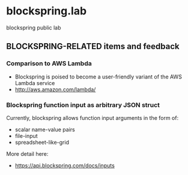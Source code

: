 # blockspring.lab

blockspring public lab

## BLOCKSPRING-RELATED items and feedback

### Comparison to AWS Lambda

 * Blockspring is poised to become a user-friendly variant of the AWS Lambda service
 * http://aws.amazon.com/lambda/

### Blockspring function input as arbitrary JSON struct

Currently, blockspring allows function input arguments in the form of:
   * scalar name-value pairs
   * file-input
   * spreadsheet-like-grid
   
More detail here:
   * https://api.blockspring.com/docs/inputs
